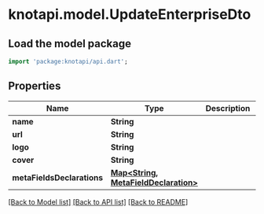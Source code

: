 # knotapi.model.UpdateEnterpriseDto

## Load the model package
```dart
import 'package:knotapi/api.dart';
```

## Properties
Name | Type | Description | Notes
------------ | ------------- | ------------- | -------------
**name** | **String** |  | [optional] 
**url** | **String** |  | [optional] 
**logo** | **String** |  | [optional] 
**cover** | **String** |  | [optional] 
**metaFieldsDeclarations** | [**Map&lt;String, MetaFieldDeclaration&gt;**](MetaFieldDeclaration.md) |  | [optional] 

[[Back to Model list]](../README.md#documentation-for-models) [[Back to API list]](../README.md#documentation-for-api-endpoints) [[Back to README]](../README.md)


